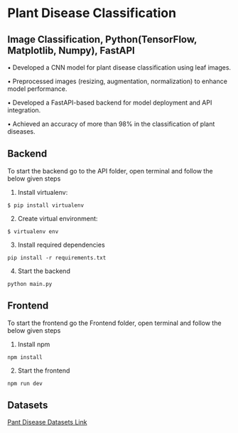 # Plant Disease Classification

## Image Classification, Python(TensorFlow, Matplotlib, Numpy), FastAPI

• Developed a CNN model for plant disease classification using leaf images.

• Preprocessed images (resizing, augmentation, normalization) to enhance model performance.

• Developed a FastAPI-based backend for model deployment and API integration.

• Achieved an accuracy of more than 98% in the classification of plant diseases.

## Backend

To start the backend go to the API folder, open terminal and follow the below given steps 

1. Install virtualenv:
```
$ pip install virtualenv
```

2. Create virtual environment:
```
$ virtualenv env
```

3. Install required dependencies
```
pip install -r requirements.txt
```

4. Start the backend
```
python main.py
```

## Frontend

To start the frontend go the Frontend folder, open terminal and follow the below given steps

1. Install npm
```
npm install
```

2. Start the frontend
```
npm run dev
```

## Datasets

[Pant Disease Datasets Link](https://drive.google.com/drive/folders/1ZJwMko93CY_LEmo7wdekJJW7kFO_YOgO?usp=drive_link)
